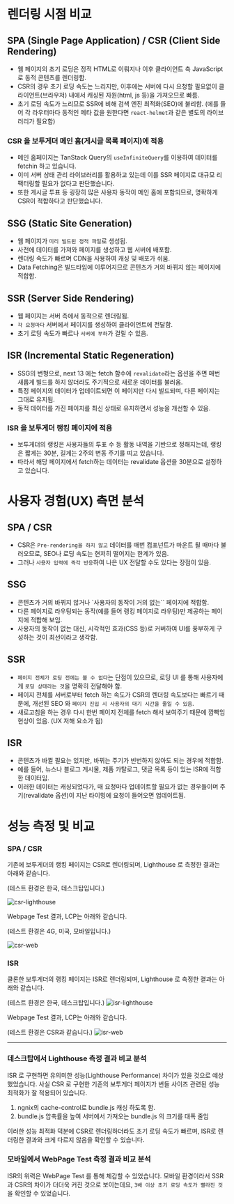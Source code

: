 # 렌더링 시점 비교
## SPA (Single Page Application) / CSR (Client Side Rendering)

- 웹 페이지의 초기 로딩은 정적 HTML로 이뤄지나 이후 클라이언트 측 JavaScript로 동적 콘텐츠를 렌더링함.
- CSR의 경우 초기 로딩 속도는 느리지만, 이후에는 서버에 다시 요청할 필요없이 클라이언트(브라우저) 내에서 캐싱된 자원(html, js 등)을 가져오므로 빠름.
- 초기 로딩 속도가 느리므로 SSR에 비해 검색 엔진 최적화(SEO)에 불리함. (에를 들어 각 라우터마다 동적인 메타 값을 원한다면 `react-helmet`과 같은 별도의 라이브러리가 필요함)
 
### CSR 을 보투게더 메인 홈(게시글 목록 페이지)에 적용

- 메인 홈페이지는 TanStack Query의 `useInfiniteQuery`를 이용하여 데이터를 fetchin 하고 있습니다.
- 이미 서버 상태 관리 라이브러리를 활용하고 있는데 이를 SSR 페이지로 대규모 리팩터링할 필요가 없다고 판단했습니다.
- 또한 게시글 투표 등 굉장히 많은 사용자 동작이 메인 홈에 포함되므로, 명확하게 CSR이 적합하다고 판단했습니다.

## SSG (Static Site Generation)

- 웹 페이지가 `미리 빌드된 정적 파일`로 생성됨.
- 사전에 데이터를 가져와 페이지를 생성하고 웹 서버에 배포함.
- 렌더링 속도가 빠르며 CDN을 사용하여 캐싱 및 배포가 쉬움.
- Data Fetching은 빌드타임에 이루어지므로 콘텐츠가 거의 바뀌지 않는 페이지에 적합함.

## SSR (Server Side Rendering)

- 웹 페이지는 서버 측에서 동적으로 렌더링됨.
- `각 요청마다` 서버에서 페이지를 생성하여 클라이언트에 전달함.
- 초기 로딩 속도가 빠르나 `서버에 부하`가 걸릴 수 있음.

## ISR (Incremental Static Regeneration)

- SSG의 변형으로, next 13 에는 fetch 함수에 `revalidate`라는 옵션을 주면 매번 새롭게 빌드를 하지 않더라도 주기적으로 새로운 데이터를 불러옴.
- 특정 페이지의 데이터가 업데이트되면 이 페이지만 다시 빌드되며, 다른 페이지는 그대로 유지됨.
- 동적 데이터를 가진 페이지를 최신 상태로 유지하면서 성능을 개선할 수 있음.

### ISR 을 보투게더 랭킹 페이지에 적용

- 보투게더의 랭킹은 사용자들의 투표 수 등 활동 내역을 기반으로 정해지는데, 랭킹은 짧게는 30분, 길게는 2주의 변동 주기를 띠고 있습니다.
- 따라서 해당 페이지에서 fetch하는 데이터는 revalidate 옵션을 30분으로 설정하고 있습니다.

# 사용자 경험(UX) 측면 분석

## SPA / CSR

- CSR은 `Pre-rendering을 하지 않고` 데이터를 매번 컴포넌트가 마운트 될 때마다 불러오므로, SEO나 로딩 속도는 현저히 떨어지는 한계가 있음.
- 그러나 `사용자 입력에 즉각 반응`하여 나은 UX 전달할 수도 있다는 장점이 있음.

## SSG

- 콘텐츠가 거의 바뀌지 않거나 `사용자의 동작이 거의 없는`` 페이지에 적합함.
- 다른 페이지로 라우팅되는 동작(예를 들어 랭킹 페이지로 라우팅)만 제공하는 페이지에 적합해 보임.
- 사용자의 동작이 없는 대신, 시각적인 효과(CSS 등)로 커버하여 UI를 풍부하게 구성하는 것이 최선이라고 생각함.

## SSR

- `페이지 전체가 로딩 전에는 볼 수 없다`는 단점이 있으므로, 로딩 UI 를 통해 사용자에게 `로딩 상태라는 것`을 명확히 전달해야 함.
- 페이지 전체를 서버로부터 fetch 하는 속도가 CSR의 렌더링 속도보다는 빠르기 때문에, 개선된 SEO 와 `페이지 진입 시 사용자의 대기 시간을 줄일 수 있음`.
- 새로고침을 하는 경우 다시 한번 페이지 전체를 fetch 해서 보여주기 때문에 깜빡임 현상이 있음. (UX 저해 요소가 됨)

## ISR

- 콘텐츠가 바뀔 필요는 있지만, 바뀌는 주기가 빈번하지 않아도 되는 경우에 적합함.
- 예를 들어, 뉴스나 블로그 게시물, 제품 카탈로그, 댓글 목록 등이 있는 ISR에 적합한 데이터임.
- 이러한 데이터는 캐싱되었다가, 매 요청마다 업데이트할 필요가 없는 경우들이며 주기(revalidate 옵션)이 지난 타이밍에 요청이 들어오면 업데이트됨.

# 성능 측정 및 비교

### SPA / CSR

기존에 보투게더의 랭킹 페이지는 CSR로 렌더링되며, Lighthouse 로 측정한 결과는 아래와 같습니다.

(테스트 환경은 한국, 데스크탑입니다.)

![csr-lighthouse](https://github.com/inyeong-kang/frontend-rendering/assets/81199414/a21b3294-62bc-435a-81ea-f6c633334e05)


Webpage Test 결과, LCP는 아래와 같습니다.

(테스트 환경은 4G, 미국, 모바일입니다.)

![csr-web](https://github.com/inyeong-kang/frontend-rendering/assets/81199414/6c949eac-5c3a-4926-ab28-20fe0654b7ee)


### ISR

클론한 보투게더의 랭킹 페이지는 ISR로 렌더링되며, Lighthouse 로 측정한 결과는 아래와 같습니다.

(테스트 환경은 한국, 데스크탑입니다.)
![isr-lighthouse](https://github.com/inyeong-kang/frontend-rendering/assets/81199414/c6f381fe-0e5c-41e1-ae8f-d912def176b1)


Webpage Test 결과, LCP는 아래와 같습니다.

(테스트 환경은 CSR과 같습니다.)
![isr-web](https://github.com/inyeong-kang/frontend-rendering/assets/81199414/4e3265e8-4063-4aee-9ba0-8b7f5bc2ab27)



---

### 데스크탑에서 Lighthouse 측정 결과 비교 분석

ISR 로 구현하면 유의미한 성능(Lighthouse Performance) 차이가 있을 것으로 예상했었습니다.
사실 CSR 로 구현한 기존의 보투게더 페이지가 번들 사이즈 관련된 성능 최적화가 잘 적용되어 있습니다.

1. ngnix의 cache-control로 bundle.js 캐싱 하도록 함.
2. bundle.js 압축률을 높여 서버에서 가져오는 bundle.js 의 크기를 대폭 줄임

이러한 성능 최적화 덕분에 CSR로 렌더링하더라도 초기 로딩 속도가 빠르며, ISR로 렌더링한 결과와 크게 다르지 않음을 확인할 수 있습니다.

### 모바일에서 WebPage Test 측정 결과 비교 분석

ISR의 위력은 WebPage Test 를 통해 체감할 수 있었습니다. 모바일 환경이라서 SSR과 CSR의 차이가 더더욱 커진 것으로 보이는데요, `3배 이상 초기 로딩 속도가 빨라진 것`을 확인할 수 있었습니다.

